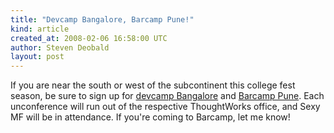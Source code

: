 ```yaml
---
title: "Devcamp Bangalore, Barcamp Pune!"
kind: article
created_at: 2008-02-06 16:58:00 UTC
author: Steven Deobald
layout: post
---
```

If you are near the south or west of the subcontinent this college fest season, be sure to sign up for <a href="https://www.devcamp.in/wiki/Register">devcamp Bangalore</a> and <a href="https://barcamp.org/BarCampPune4">Barcamp Pune</a>. Each unconference will run out of the respective ThoughtWorks office, and Sexy MF will be in attendance. If you're coming to Barcamp, let me know!

